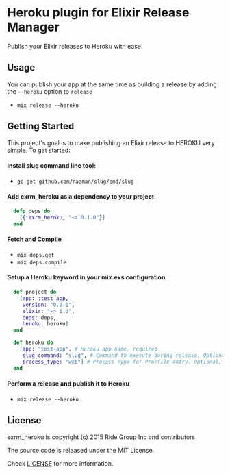 # Heroku plugin for Elixir Release Manager
Publish your Elixir releases to Heroku with ease.

## Usage

You can publish your app at the same time as building a release by adding the `--heroku` option to `release`

- `mix release --heroku`

## Getting Started

This project's goal is to make publishing an Elixir release to HEROKU very simple. To get started:

#### Install slug command line tool:

- `go get github.com/naaman/slug/cmd/slug`

#### Add exrm_heroku as a dependency to your project

```elixir
  defp deps do
    [{:exrm_heroku, "~> 0.1.0"}]
  end
```

#### Fetch and Compile

- `mix deps.get`
- `mix deps.compile`

#### Setup a Heroku keyword in your mix.exs configuration

```elixir
  def project do
    [app: :test_app,
     version: "0.0.1",
     elixir: "~> 1.0",
     deps: deps,
     heroku: heroku]
  end

  def heroku do
    [app: "test-app", # Heroku app name, required
     slug_command: "slug", # Command to execute during release. Optional, by default set to "slug" command
     process_type: "web"] # Process Type for Procfile entry. Optional, by default set to "web"
  end
```


#### Perform a release and publish it to Heroku

- `mix release --heroku`

## License

exrm_heroku is copyright (c) 2015 Ride Group Inc and contributors.

The source code is released under the MIT License.

Check [LICENSE](LICENSE) for more information.
